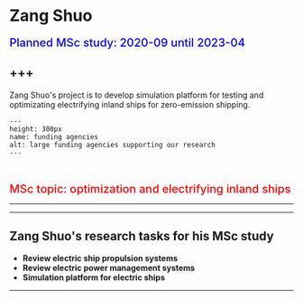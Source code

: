 # Zang Shuo
<span style = "color: blue; font-size: 20px; font-weight: 500">Planned MSc study: 2020-09 until 2023-04</span>

+++
---

Zang Shuo's project is to develop simulation platform for testing and optimizating electrifying inland ships for zero-emission shipping.


```{figure} ./images/batteryship.png 
---
height: 300px
name: funding agencies
alt: large funding agencies supporting our research
---
```

<br />


<span style = "color:red; font-weight: 500; font-size: 20px;">MSc topic: optimization and electrifying inland ships</span>

---

***
## Zang Shuo's research tasks for his MSc study
- **Review electric ship propulsion systems**
- **Review electric power management systems**
- **Simulation platform for electric ships**


***



